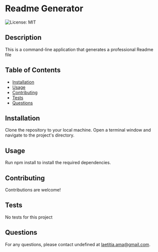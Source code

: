 # Readme Generator

![License: MIT](https://img.shields.io/badge/License-MIT-yellow.svg)

## Description
This is a command-line application that generates a professional Readme file

## Table of Contents
- [Installation](#installation)
- [Usage](#usage)
- [Contributing](#contributing)
- [Tests](#tests)
- [Questions](#questions)

## Installation
Clone the repository to your local machine. Open a terminal window and navigate to the project's directory.

## Usage
Run npm install to install the required dependencies.

## Contributing
Contributions are welcome!

## Tests
No tests for this project

## Questions
For any questions, please contact undefined at laetitia.ama@gmail.com.
